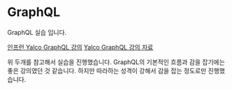 # GraphQL
GraphQL 실습 입니다.

[인프런 Yalco GraphQL 강의](https://www.inflearn.com/course/%EC%96%84%ED%8C%8D%ED%95%9C-graphql-apollo)
[Yalco GraphQL 강의 자료](https://www.yalco.kr/lectures/graphql-apollo/)

위 두개를 참고해서 실습을 진행했습니다. GraphQL의 기본적인 흐름과 감을 잡기에는 좋은 강의였던 것 같습니다. 하지만 따라하는 성격이 강해서 감을 잡는 정도로만 진행했습니다.
